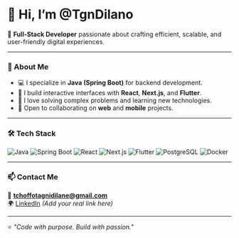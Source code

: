 # 👋 Hi, I’m @TgnDilano  

🎯 **Full-Stack Developer** passionate about crafting efficient, scalable, and user-friendly digital experiences.  

---

### 🧠 About Me
- 💻 I specialize in **Java (Spring Boot)** for backend development.  
- 🎨 I build interactive interfaces with **React**, **Next.js**, and **Flutter**.  
- 🚀 I love solving complex problems and learning new technologies.  
- 🤝 Open to collaborating on **web** and **mobile** projects.  

---

### 🛠️ Tech Stack  
![Java](https://img.shields.io/badge/Java-ED8B00?style=for-the-badge&logo=openjdk&logoColor=white)
![Spring Boot](https://img.shields.io/badge/Spring%20Boot-6DB33F?style=for-the-badge&logo=springboot&logoColor=white)
![React](https://img.shields.io/badge/React-20232A?style=for-the-badge&logo=react&logoColor=61DAFB)
![Next.js](https://img.shields.io/badge/Next.js-000000?style=for-the-badge&logo=nextdotjs&logoColor=white)
![Flutter](https://img.shields.io/badge/Flutter-02569B?style=for-the-badge&logo=flutter&logoColor=white)
![PostgreSQL](https://img.shields.io/badge/PostgreSQL-336791?style=for-the-badge&logo=postgresql&logoColor=white)
![Docker](https://img.shields.io/badge/Docker-2496ED?style=for-the-badge&logo=docker&logoColor=white)

---

### 📫 Contact Me  
📧 **tchoffotagnidilane@gmail.com**  
🌍 [LinkedIn](https://www.linkedin.com) *(Add your real link here)*  

---

⭐ *"Code with purpose. Build with passion."*  

<!---
TgnDilano/TgnDilano is a ✨ special ✨ repository because its `README.md` (this file) appears on your GitHub profile.
You can click the Preview link to take a look at your changes.
--->